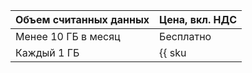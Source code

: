 |Объем считанных данных|Цена, вкл. НДС|
|----|-----|
|Менее 10 ГБ в месяц|Бесплатно|
|Каждый 1 ГБ| {{ sku|RUB|yq.network.ingress.v1|pricingRate.10|string }} | 
